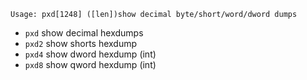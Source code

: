 <!-- TITLE: pxd -->

```
Usage: pxd[1248] ([len])show decimal byte/short/word/dword dumps
```
- `pxd`   show decimal hexdumps
- `pxd2`  show shorts hexdump
- `pxd4`  show dword hexdump (int)
- `pxd8`  show qword hexdump (int)